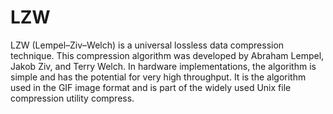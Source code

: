 # LZW
LZW (Lempel–Ziv–Welch) is a universal lossless data compression technique. This compression algorithm was developed by Abraham Lempel, Jakob Ziv, and Terry Welch. In hardware implementations, the algorithm is simple and has the potential for very high throughput. It is the algorithm used in the GIF image format and is part of the widely used Unix file compression utility compress.
